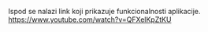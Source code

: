 Ispod se nalazi link koji prikazuje funkcionalnosti aplikacije.
https://www.youtube.com/watch?v=QFXelKpZtKU
